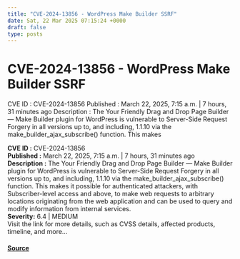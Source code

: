 ```yaml
---
title: "CVE-2024-13856 - WordPress Make Builder SSRF"
date: Sat, 22 Mar 2025 07:15:24 +0000
draft: false
type: posts
---
```

# CVE-2024-13856 - WordPress Make Builder SSRF





 CVE ID : CVE-2024-13856 Published : March 22, 2025, 7:15 a.m. | 7 hours, 31 minutes ago Description : The Your Friendly Drag and Drop Page Builder — Make Builder plugin for WordPress is vulnerable to Server-Side Request Forgery in all versions up to, and including, 1.1.10 via the make_builder_ajax_subscribe() function. This makes

**CVE ID :** CVE-2024-13856  
**Published :** March 22, 2025, 7:15 a.m. | 7 hours, 31 minutes ago  
**Description :** The Your Friendly Drag and Drop Page Builder — Make Builder plugin for WordPress is vulnerable to Server-Side Request Forgery in all versions up to, and including, 1.1.10 via the make\_builder\_ajax\_subscribe() function. This makes it possible for authenticated attackers, with Subscriber-level access and above, to make web requests to arbitrary locations originating from the web application and can be used to query and modify information from internal services.  
**Severity:** 6.4 | MEDIUM  
Visit the link for more details, such as CVSS details, affected products, timeline, and more...

#### [Source](https://cvefeed.io/vuln/detail/CVE-2024-13856)

